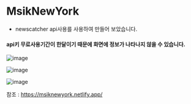 # MsikNewYork
- newscatcher api사용를 사용하여 만들어 보았습니다. 

#### api키 무료사용기간이 한달이기 때문에 화면에 정보가 나타나지 않을 수 있습니다.

![image](https://user-images.githubusercontent.com/98815511/161170772-51983f7b-c0fc-4d66-ba7c-4e1f3842d893.png)


![image](https://user-images.githubusercontent.com/98815511/161171185-e6907bef-178e-41e1-89b3-a7d01552f897.png)



![image](https://user-images.githubusercontent.com/98815511/161170944-9d389483-bea7-45e0-888b-75f581091438.png)



참조 : https://msiknewyork.netlify.app/
